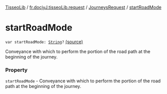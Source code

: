 [TisseoLib](../../index.md) / [fr.docjyJ.tisseoLib.request](../index.md) / [JourneysRequest](index.md) / [startRoadMode](./start-road-mode.md)

# startRoadMode

`var startRoadMode: `[`String`](https://kotlinlang.org/api/latest/jvm/stdlib/kotlin/-string/index.html)`?` [(source)](https://github.com/docjyJ/TisseoLib/tree/master/src/main/kotlin/fr/docjyJ/tisseoLib/request/JourneysRequest.kt#L53)

Conveyance with which to perform the portion of the road path at the beginning of the journey.

### Property

`startRoadMode` - Conveyance with which to perform the portion of the road path at the beginning of the journey.